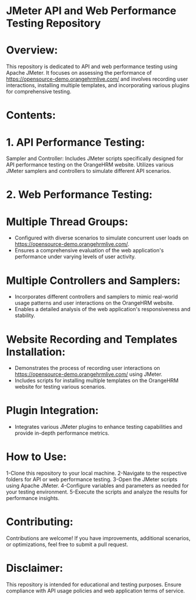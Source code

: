 # JMeter API and Web Performance Testing Repository
# Overview:
This repository is dedicated to API and web performance testing using Apache JMeter. It focuses on assessing the performance of https://opensource-demo.orangehrmlive.com/ and involves recording user interactions, installing multiple templates, and incorporating various plugins for comprehensive testing.

# Contents:
# 1. API Performance Testing:
Sampler and Controller:
Includes JMeter scripts specifically designed for API performance testing on the OrangeHRM website.
Utilizes various JMeter samplers and controllers to simulate different API scenarios.
# 2. Web Performance Testing:

# Multiple Thread Groups:
* Configured with diverse scenarios to simulate concurrent user loads on https://opensource-demo.orangehrmlive.com/.
* Ensures a comprehensive evaluation of the web application's performance under varying levels of user activity.

# Multiple Controllers and Samplers:

* Incorporates different controllers and samplers to mimic real-world usage patterns and user interactions on the OrangeHRM website.
* Enables a detailed analysis of the web application's responsiveness and stability.

# Website Recording and Templates Installation:

* Demonstrates the process of recording user interactions on https://opensource-demo.orangehrmlive.com/ using JMeter.
* Includes scripts for installing multiple templates on the OrangeHRM website for testing various scenarios.

# Plugin Integration:

* Integrates various JMeter plugins to enhance testing capabilities and provide in-depth performance metrics.
# How to Use:
1-Clone this repository to your local machine.
2-Navigate to the respective folders for API or web performance testing.
3-Open the JMeter scripts using Apache JMeter.
4-Configure variables and parameters as needed for your testing environment.
5-Execute the scripts and analyze the results for performance insights.


# Contributing:
Contributions are welcome! If you have improvements, additional scenarios, or optimizations, feel free to submit a pull request.

# Disclaimer:
This repository is intended for educational and testing purposes. Ensure compliance with API usage policies and web application terms of service.
